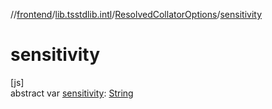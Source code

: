 //[frontend](../../../index.md)/[lib.tsstdlib.intl](../index.md)/[ResolvedCollatorOptions](index.md)/[sensitivity](sensitivity.md)

# sensitivity

[js]\
abstract var [sensitivity](sensitivity.md): [String](https://kotlinlang.org/api/latest/jvm/stdlib/kotlin/-string/index.html)
